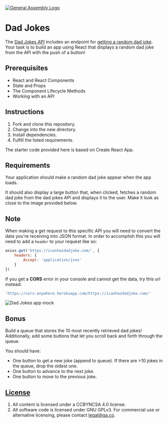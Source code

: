 [![General Assembly Logo](https://camo.githubusercontent.com/1a91b05b8f4d44b5bbfb83abac2b0996d8e26c92/687474703a2f2f692e696d6775722e636f6d2f6b6538555354712e706e67)](https://generalassemb.ly/education/web-development-immersive)

# Dad Jokes

The [Dad Jokes API](https://icanhazdadjoke.com/api) includes an endpoint for
[getting a random dad joke](https://icanhazdadjoke.com/api#fetch-a-random-dad-joke).
Your task is to build an app using React that displays a random dad joke from
the API with the push of a button!

## Prerequisites

- React and React Components
- State and Props
- The Component Lifecycle Methods
- Working with an API

## Instructions

1.  Fork and clone this repository.
1.  Change into the new directory.
1.  Install dependencies.
1.  Fulfill the listed requirements.

The starter code provided here is based on Create React App.

## Requirements

Your application should make a random dad joke appear when the app loads.

It should also display a large button that, when clicked, fetches a random dad
joke from the dad jokes API and displays it to the user. Make it look as close
to the image provided below.

## Note

When making a get request to this specific API you will need to convert the data you're receiving into JSON format. In order to accomplish this you will need to add a `header` to your request like so:

```js 
axios.get('https://icanhazdadjoke.com/', {
    headers: {
        Accept: 'application/json'
    }
})
```

If you get a **CORS** error in your console and cannot get the data, try this url instead:

```js
'https://cors-anywhere.herokuapp.com/https://icanhazdadjoke.com/'
```


![Dad Jokes app mock](./assets/dad-jokes.png)

## Bonus

Build a queue that stores the 10 most recently retrieved dad jokes!
Additionally, add some buttons that let you scroll back and forth through the
queue.

You should have:

- One button to get a new joke (append to queue). If there are >10 jokes in the
  queue, drop the oldest one.
- One button to advance to the next joke.
- One button to move to the previous joke.

## [License](LICENSE)

1.  All content is licensed under a CC­BY­NC­SA 4.0 license.
1.  All software code is licensed under GNU GPLv3. For commercial use or
    alternative licensing, please contact legal@ga.co.
